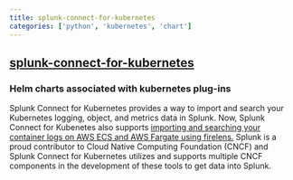 ```yaml
---
title: splunk-connect-for-kubernetes
categories: ['python', 'kubernetes', 'chart']
---
```

## [splunk-connect-for-kubernetes](https://github.com/splunk/splunk-connect-for-kubernetes)

### Helm charts associated with kubernetes plug-ins


Splunk Connect for Kubernetes provides a way to import and search your Kubernetes logging, object, and metrics data in Splunk. Now, Splunk Connect for Kubenetes also supports [importing and searching your container logs on AWS ECS and AWS Fargate using firelens.](https://github.com/splunk/splunk-connect-for-kubernetes/tree/develop/firelens) Splunk is a proud contributor to Cloud Native Computing Foundation (CNCF) and Splunk Connect for Kubernetes utilizes and supports multiple CNCF components in the development of these tools to get data into Splunk.

